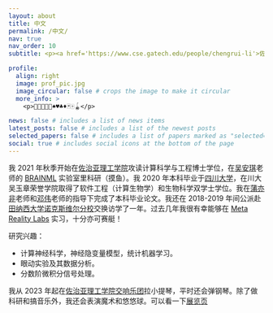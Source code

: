 ```yaml
---
layout: about
title: 中文
permalink: /中文/
nav: true
nav_order: 10
subtitle: <p><a href='https://www.cse.gatech.edu/people/chengrui-li'>佐治亚理工学院计算科学与工程</a>博士</p><p>邮箱：<a href="mailto:cnlichengrui@gatech.edu">cnlichengrui@gatech.edu</a></p>

profile:
  align: right
  image: prof_pic.jpg
  image_circular: false # crops the image to make it circular
  more_info: >
    <p>🧠🎼🎻🎹🎲♠️♥️♣️♦️🃏🀄🪀</p>

news: false # includes a list of news items
latest_posts: false # includes a list of the newest posts
selected_papers: false # includes a list of papers marked as "selected={true}"
social: true # includes social icons at the bottom of the page
---
```


我 2021 年秋季开始在[佐治亚理工学院](https://cse.gatech.edu/)攻读计算科学与工程博士学位，在[吴安琪](https://sites.google.com/site/anqiwuresearch/home)老师的 [BRAINML](https://sites.google.com/view/brainml/home) 实验室里科研（摸鱼）。我 2020 年本科毕业于[四川大学](https://en.scu.edu.cn/)，在川大吴玉章荣誉学院取得了软件工程（计算生物学）和生物科学双学士学位。我在[蒲亦非](https://cs.scu.edu.cn/info/1288/13622.htm)老师和[邓伟](https://www.hz7hospital.com/bssds/show/id/78.html)老师的指导下完成了本科毕业论文。我还在 2018-2019 年间公派赴[田纳西大学诺克斯维尔分校](https://www.utk.edu)交换访学了一年。过去几年我很有幸能够在 [Meta Reality Labs](https://about.meta.com/realitylabs/) 实习，十分亦可赛艇！

研究兴趣：
* 计算神经科学，神经隐变量模型，统计机器学习。
* 眼动实验及其数据分析。
* 分数阶微积分信号处理。

我从 2023 年起在[佐治亚理工学院交响乐团](https://music.gatech.edu/orchestras)拉小提琴，平时还会弹钢琴。除了做科研和搞音乐外，我还会表演魔术和悠悠球。可以看一下[展览页](/gallery/)

